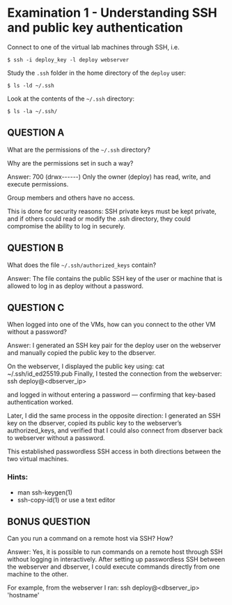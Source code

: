 # Examination 1 - Understanding SSH and public key authentication

Connect to one of the virtual lab machines through SSH, i.e.

    $ ssh -i deploy_key -l deploy webserver

Study the `.ssh` folder in the home directory of the `deploy` user:

    $ ls -ld ~/.ssh

Look at the contents of the `~/.ssh` directory:

    $ ls -la ~/.ssh/

## QUESTION A

What are the permissions of the `~/.ssh` directory?

Why are the permissions set in such a way?

Answer: 700 (drwx------)
Only the owner (deploy) has read, write, and execute permissions.

Group members and others have no access.

This is done for security reasons: SSH private keys must be kept private, and if others could read or modify the .ssh directory, they could compromise the ability to log in securely.

## QUESTION B

What does the file `~/.ssh/authorized_keys` contain?

Answer: The file contains the public SSH key of the user or machine that is allowed to log in as deploy without a password.



## QUESTION C

When logged into one of the VMs, how can you connect to the
other VM without a password?

Answer: I generated an SSH key pair for the deploy user on the webserver and manually copied the public key to the dbserver.

On the webserver, I displayed the public key using: 
cat ~/.ssh/id_ed25519.pub
Finally, I tested the connection from the webserver:
ssh deploy@<dbserver_ip>

and logged in without entering a password — confirming that key-based authentication worked.

Later, I did the same process in the opposite direction: I generated an SSH key on the dbserver, copied its public key to the webserver’s authorized_keys, and verified that I could also connect from dbserver back to webserver without a password.

This established passwordless SSH access in both directions between the two virtual machines.

### Hints:

* man ssh-keygen(1)
* ssh-copy-id(1) or use a text editor

## BONUS QUESTION

Can you run a command on a remote host via SSH? How?

Answer: Yes, it is possible to run commands on a remote host through SSH without logging in interactively.
After setting up passwordless SSH between the webserver and dbserver, I could execute commands directly from one machine to the other.

For example, from the webserver I ran: ssh deploy@<dbserver_ip> 'hostname'
